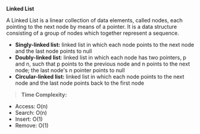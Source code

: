 **Linked List**

A Linked List is a linear collection of data elements, called nodes, each pointing to the next node by means of a pointer. It is a data structure consisting of a group of nodes which together represent a sequence.
- **Singly-linked list:** linked list in which each node points to the next node and the last node points to null
- **Doubly-linked list**: linked list in which each node has two pointers, p and n, such that p points to the previous node and n points to the next node; the last node's n pointer points to null
- **Circular-linked list:** linked list in which each node points to the next node and the last node points back to the first node
> **Time Complexity:**
- Access: O(n)
- Search: O(n)
- Insert: O(1)
- Remove: O(1)
